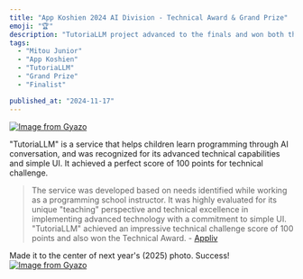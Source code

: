 ```yaml
---
title: "App Koshien 2024 AI Division - Technical Award & Grand Prize"
emoji: "🏆"
description: "TutoriaLLM project advanced to the finals and won both the Technical Award and Grand Prize/Minister of Internal Affairs Award at 'App Koshien 2024', a nationwide app development contest for middle and high school students in Japan."
tags:
  - "Mitou Junior"
  - "App Koshien"
  - "TutoriaLLM"
  - "Grand Prize"
  - "Finalist"

published_at: "2024-11-17"
---
```


[![Image from Gyazo](https://i.gyazo.com/9f2c4e55ee297af5b2edd0275c0bd4b2.jpg)](https://gyazo.com/9f2c4e55ee297af5b2edd0275c0bd4b2)

"TutoriaLLM" is a service that helps children learn programming through AI conversation, and was recognized for its advanced technical capabilities and simple UI. It achieved a perfect score of 100 points for technical challenge.

> The service was developed based on needs identified while working as a programming school instructor. It was highly evaluated for its unique "teaching" perspective and technical excellence in implementing advanced technology with a commitment to simple UI.
> "TutoriaLLM" achieved an impressive technical challenge score of 100 points and also won the Technical Award. - [Appliv](https://app-liv.jp/articles/153341/#:~:text=%E3%81%A8%E6%80%9D%E3%81%84%E3%81%BE%E3%81%99%E3%80%82-,AI%E9%96%8B%E7%99%BA%E9%83%A8%E9%96%80%E3%81%AE%E5%84%AA%E5%8B%9D%E3%81%AF%E3%80%81%E5%B0%8F%E4%B8%AD%E5%AD%A6%E7%94%9F%E3%81%AE%E3%81%9F%E3%82%81,%E3%82%82%E5%8F%97%E8%B3%9E%E3%81%97%E3%81%A6%E3%81%84%E3%81%BE%E3%81%99%E3%80%82&text=%E3%82%82%E3%81%A8%E3%82%82%E3%81%A8%E3%81%AF%E9%9B%A3%E3%81%97%E3%81%84UI%E3%81%A7,%E5%AE%9F%E8%A3%85%E3%81%A7%E3%81%8D%E3%82%8B%E3%82%88%E3%81%86%E9%A0%91%E5%BC%B5%E3%82%8A%E3%81%BE%E3%81%99%E3%80%82)

Made it to the center of next year's (2025) photo. Success!
[![Image from Gyazo](https://i.gyazo.com/95ad9b58e904d5af3ffb483590b2b75f.webp)](https://gyazo.com/95ad9b58e904d5af3ffb483590b2b75f)
